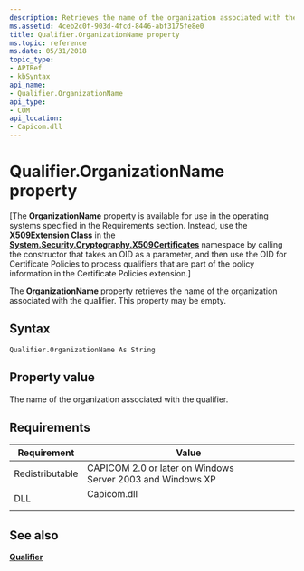 ```yaml
---
description: Retrieves the name of the organization associated with the qualifier.
ms.assetid: 4ceb2c0f-903d-4fcd-8446-abf3175fe8e0
title: Qualifier.OrganizationName property
ms.topic: reference
ms.date: 05/31/2018
topic_type:
- APIRef
- kbSyntax
api_name:
- Qualifier.OrganizationName
api_type:
- COM
api_location:
- Capicom.dll
---
```


# Qualifier.OrganizationName property

\[The **OrganizationName** property is available for use in the operating systems specified in the Requirements section. Instead, use the [**X509Extension Class**](/dotnet/api/system.security.cryptography.x509certificates.x509extension?view=netcore-3.1&preserve-view=true) in the [**System.Security.Cryptography.X509Certificates**](/dotnet/api/system.security.cryptography.x509certificates.publickey.-ctor?view=netcore-3.1&preserve-view=true) namespace by calling the constructor that takes an OID as a parameter, and then use the OID for Certificate Policies to process qualifiers that are part of the policy information in the Certificate Policies extension.\]

The **OrganizationName** property retrieves the name of the organization associated with the qualifier. This property may be empty.

## Syntax


```VB
Qualifier.OrganizationName As String
```



## Property value

The name of the organization associated with the qualifier.

## Requirements



| Requirement | Value |
|----------------------------|----------------------------------------------------------------------------------------|
| Redistributable<br/> | CAPICOM 2.0 or later on Windows Server 2003 and Windows XP<br/>                  |
| DLL<br/>             | <dl> <dt>Capicom.dll</dt> </dl> |



## See also

<dl> <dt>

[**Qualifier**](qualifier.md)
</dt> </dl>

 

 
